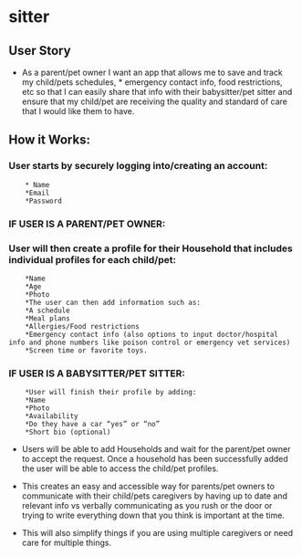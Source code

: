 # sitter

## User Story

* As a parent/pet owner I want an app that allows me to save and track my child/pets schedules, * emergency contact info, food restrictions, etc so that I can easily share that info with their babysitter/pet sitter and ensure that my child/pet are receiving the quality and standard of care that I would like them to have.


## How it Works:

### User starts by securely logging into/creating an account:
        * Name
        *Email
        *Password

### IF USER IS A PARENT/PET OWNER:

### User will then create a profile for their Household that includes individual profiles for each child/pet:
        *Name 
        *Age
        *Photo 
        *The user can then add information such as:
        *A schedule
        *Meal plans
        *Allergies/Food restrictions
        *Emergency contact info (also options to input doctor/hospital info and phone numbers like poison control or emergency vet services)
        *Screen time or favorite toys.

### IF USER IS A BABYSITTER/PET SITTER:
        *User will finish their profile by adding:
        *Name
        *Photo
        *Availability 
        *Do they have a car “yes” or “no”
        *Short bio (optional)
    
    
* Users will be able to add Households and wait for the parent/pet owner to accept the request.
Once a household has been successfully added the user will be able to access the child/pet profiles.

* This creates an easy and accessible way for parents/pet owners to communicate with their child/pets caregivers by having up to date and relevant info vs verbally communicating as you rush or the door or trying to write everything down that you think is important at the time.

* This will also simplify things if you are using multiple caregivers or need care for multiple things.
